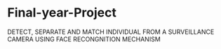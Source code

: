 # Final-year-Project
DETECT, SEPARATE AND MATCH INDIVIDUAL FROM A SURVEILLANCE CAMERA USING FACE RECONGNITION MECHANISM

